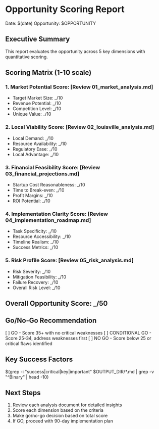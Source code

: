 # Opportunity Scoring Report
Date: $(date)
Opportunity: $OPPORTUNITY

## Executive Summary
This report evaluates the opportunity across 5 key dimensions with quantitative scoring.

## Scoring Matrix (1-10 scale)

### 1. Market Potential Score: [Review 01_market_analysis.md]
- Target Market Size: _/10
- Revenue Potential: _/10
- Competition Level: _/10
- Unique Value: _/10

### 2. Local Viability Score: [Review 02_louisville_analysis.md]
- Local Demand: _/10
- Resource Availability: _/10
- Regulatory Ease: _/10
- Local Advantage: _/10

### 3. Financial Feasibility Score: [Review 03_financial_projections.md]
- Startup Cost Reasonableness: _/10
- Time to Break-even: _/10
- Profit Margins: _/10
- ROI Potential: _/10

### 4. Implementation Clarity Score: [Review 04_implementation_roadmap.md]
- Task Specificity: _/10
- Resource Accessibility: _/10
- Timeline Realism: _/10
- Success Metrics: _/10

### 5. Risk Profile Score: [Review 05_risk_analysis.md]
- Risk Severity: _/10
- Mitigation Feasibility: _/10
- Failure Recovery: _/10
- Overall Risk Level: _/10

## Overall Opportunity Score: _/50

## Go/No-Go Recommendation
[ ] GO - Score 35+ with no critical weaknesses
[ ] CONDITIONAL GO - Score 25-34, address weaknesses first
[ ] NO GO - Score below 25 or critical flaws identified

## Key Success Factors
$(grep -i "success\|critical\|key\|important" $OUTPUT_DIR/*.md | grep -v "^Binary" | head -10)

## Next Steps
1. Review each analysis document for detailed insights
2. Score each dimension based on the criteria
3. Make go/no-go decision based on total score
4. If GO, proceed with 90-day implementation plan
